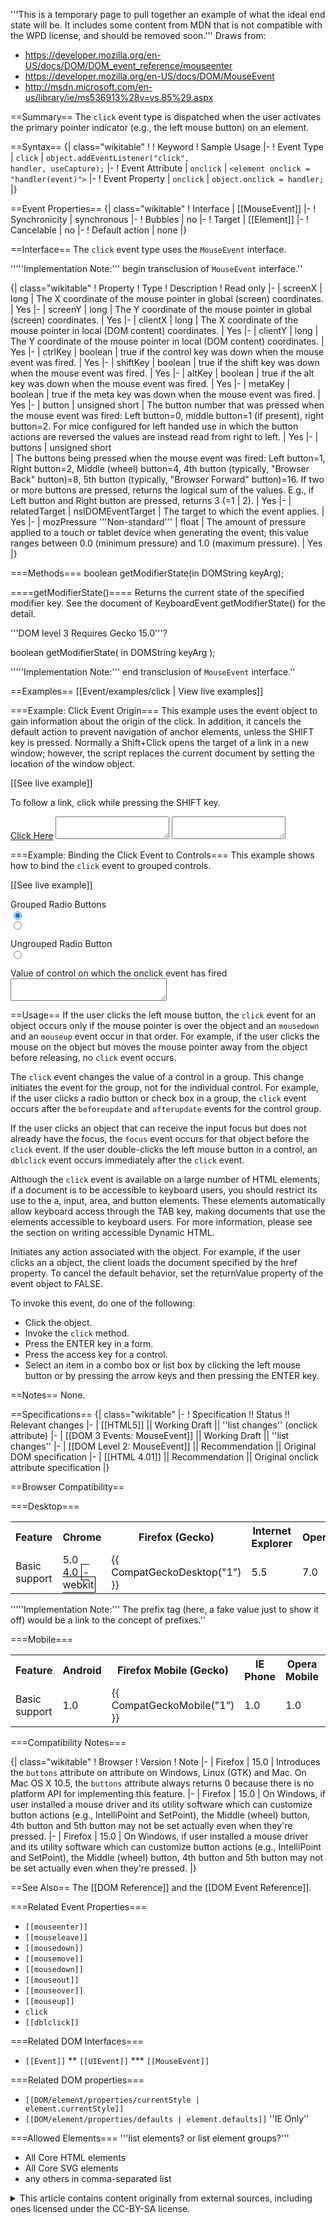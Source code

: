 '''This is a temporary page to pull together an example of what the ideal end state will be. It includes some content from MDN that is not compatible with the WPD license, and should be removed soon.'''
Draws from:
* https://developer.mozilla.org/en-US/docs/DOM/DOM_event_reference/mouseenter
* https://developer.mozilla.org/en-US/docs/DOM/MouseEvent
* http://msdn.microsoft.com/en-us/library/ie/ms536913%28v=vs.85%29.aspx

==Summary==
The <code>click</code> event type is dispatched when the user activates the primary pointer indicator (e.g., the left mouse button) on an element.

==Syntax==
{| class="wikitable"
! 
! Keyword
! Sample Usage
|-
! Event Type
| <code>click</code>
| <code>object.addEventListener("click", handler, useCapture);</code>
|-
! Event Attribute
| <code>onclick</code>
| <code>&lt;element onclick = "handler(event)"&gt;</code>
|-
! Event Property
| <code>onclick</code>
| <code>object.onclick = handler;</code>
|}

==Event Properties==
{| class="wikitable"
! Interface
| [[MouseEvent]]
|-
! Synchronicity
| synchronous
|-
! Bubbles
| no
|-
! Target
| [[Element]]
|-
! Cancelable
| no
|-
! Default action
| none
|}

==Interface==
The <code>click</code> event type uses the <code>MouseEvent</code> interface.

'''''Implementation Note:''' begin transclusion of <code>MouseEvent</code> interface.''

{| class="wikitable"
! Property
! Type
! Description
! Read only
|-
| screenX 
| long
| The X coordinate of the mouse pointer in global (screen) coordinates.
| Yes
|-
| screenY
| long
| The Y coordinate of the mouse pointer in global (screen) coordinates.
| Yes
|-
| clientX
| long
| The X coordinate of the mouse pointer in local (DOM content) coordinates.
| Yes
|-
| clientY
| long
| The Y coordinate of the mouse pointer in local (DOM content) coordinates.
| Yes
|-
| ctrlKey
| boolean
| true if the control key was down when the mouse event was fired.
| Yes
|-
| shiftKey
| boolean
| true if the shift key was down when the mouse event was fired.
| Yes
|-
| altKey
| boolean
| true if the alt key was down when the mouse event was fired.
| Yes
|-
| metaKey
| boolean
| true if the meta key was down when the mouse event was fired.
| Yes
|-
| button
| unsigned short
| The button number that was pressed when the mouse event was fired: Left button=0, middle button=1 (if present), right button=2. For mice configured for left handed use in which the button actions are reversed the values are instead read from right to left.
| Yes
|-
| buttons 
| unsigned short 	
| The buttons being pressed when the mouse event was fired: Left button=1, Right button=2, Middle (wheel) button=4, 4th button (typically, "Browser Back" button)=8, 5th button (typically, "Browser Forward" button)=16. If two or more buttons are pressed, returns the logical sum of the values. E.g., if Left button and Right button are pressed, returns 3 (=1 <nowiki>|</nowiki> 2).
| Yes
|-
| relatedTarget
| nsIDOMEventTarget
| The target to which the event applies.
| Yes
|-
| mozPressure 
  '''Non-standard'''
| float
| The amount of pressure applied to a touch or tablet device when generating the event; this value ranges between 0.0 (minimum pressure) and 1.0 (maximum pressure).
| Yes
|}

===Methods===
 boolean getModifierState(in DOMString keyArg);

====getModifierState()====
Returns the current state of the specified modifier key. See the document of KeyboardEvent.getModifierState() for the detail. 

'''DOM level 3 Requires Gecko 15.0'''?

 boolean getModifierState(
   in DOMString keyArg
 );

'''''Implementation Note:''' end transclusion of <code>MouseEvent</code> interface.''

==Examples==
[[Event/examples/click | View live examples]]

===Example: Click Event Origin===
This example uses the event object to gain information about the origin of the click. In addition, it cancels the default action to prevent navigation of anchor elements, unless the SHIFT key is pressed. Normally a Shift+Click opens the target of a link in a new window; however, the script replaces the current document by setting the location of the window object.

[[See live example]]

<syntaxhighlight>
<script type="text/javascript">
/* This code cancels the event. If the click occurs in an anchor
   and the SHIFT key is down, the document is navigated. */
function clickIt()  
{
    var e = window.event.srcElement
    txtName.value = e.tagName;
    txtType.value = e.type;
    if ((e.tagName == "A") && 
        (window.event.shiftKey)) {
        window.location.href = e.href;
    }
    
    window.event.returnValue = false; 
}
</script>
<body onclick="clickIt()">
<p>To follow a link, click while pressing the SHIFT key.</p>
<a href="about:blank">Click Here</a>
<textarea name="txtName"></textarea> <textarea name="txtType"></textarea>
</body>
</syntaxhighlight>

===Example: Binding the Click Event to Controls===
This example shows how to bind the <code>click</code> event to grouped controls.

[[See live example]]

<syntaxhighlight>
<head>
<script type="text/javascript">
function CookieGroup() 
{
txtOutput.value = window.event.srcElement.value;
}
</script>
</head>
<body>
<!-- Controls are grouped by giving them the same NAME but unique IDs. -->
<p>Grouped Radio Buttons<br>
<input type="radio" 
    name="rdoTest" 
    id="Cookies" 
    value="accept_cookies" 
    checked 
    onclick="CookieGroup()"><br>
<input type="radio" 
    name="rdoTest" 
    id="NoCookies" 
    value="refuse_cookies" 
    onclick="CookieGroup()"><br>
</p>
<p>Ungrouped Radio Button<br>
<input type="radio" 
    name="rdoTest1" 
    value="chocolate-chip_cookies" 
    onclick="CookieGroup()"><br>
</p>
<p>Value of control on which the onclick event has fired<br>
<textarea name="txtOutput" style="width: 250px"></textarea> </p>
</body>
</syntaxhighlight>

==Usage==
If the user clicks the left mouse button, the <code>click</code> event for an object occurs only if the mouse pointer is over the object and an <code>mousedown</code> and an <code>mouseup</code> event occur in that order. For example, if the user clicks the mouse on the object but moves the mouse pointer away from the object before releasing, no <code>click</code> event occurs.

The <code>click</code> event changes the value of a control in a group. This change initiates the event for the group, not for the individual control. For example, if the user clicks a radio button or check box in a group, the <code>click</code> event occurs after the <code>beforeupdate</code> and <code>afterupdate</code> events for the control group.

If the user clicks an object that can receive the input focus but does not already have the focus, the <code>focus</code> event occurs for that object before the <code>click</code> event. If the user double-clicks the left mouse button in a control, an <code>dblclick</code> event occurs immediately after the <code>click</code> event.

Although the <code>click</code> event is available on a large number of HTML elements, if a document is to be accessible to keyboard users, you should restrict its use to the a, input, area, and button elements. These elements automatically allow keyboard access through the TAB key, making documents that use the elements accessible to keyboard users. For more information, please see the section on writing accessible Dynamic HTML.

Initiates any action associated with the object. For example, if the user clicks an a object, the client loads the document specified by the href property. To cancel the default behavior, set the returnValue property of the event object to FALSE.

To invoke this event, do one of the following:

* Click the object.
* Invoke the <code>click</code> method.
* Press the ENTER key in a form.
* Press the access key for a control.
* Select an item in a combo box or list box by clicking the left mouse button or by pressing the arrow keys and then pressing the ENTER key.



==Notes==
None.

==Specifications==
{| class="wikitable"
|-
! Specification !! Status !! Relevant changes
|-
| [[HTML5]] || Working Draft || ''list changes'' (onclick attribute)
|-
| [[DOM 3 Events: MouseEvent]] || Working Draft || ''list changes''
|-
| [[DOM Level 2: MouseEvent]] || Recommendation || Original DOM specification
|-
| [[HTML 4.01]] || Recommendation || Original onclick attribute specification
|}


==Browser Compatibility==

===Desktop===
<div id="compat-desktop">
  <table class="compat-table">
       <tr>
        <th>Feature</th>
        <th>Chrome</th>
        <th>Firefox (Gecko)</th>
        <th>Internet Explorer</th>
        <th>Opera</th>
        <th>Safari</th>
      </tr>
      <tr>
        <td>Basic support</td>
        <td>5.0<br/>4.0 <span style='border:1px solid black; padding:2px'>-webkit</span></td>
        <td>{{ CompatGeckoDesktop("1") }}</td>
        <td>5.5</td>
        <td>7.0</td>
        <td>1.0</td>
      </tr>
  </table>
</div>

'''''Implementation Note:''' The prefix tag (here, a fake value just to show it off) would be a link to the concept of prefixes.''

===Mobile===
<div id="compat-mobile">
  <table class="compat-table">
      <tr>
        <th>Feature</th>
        <th>Android</th>
        <th>Firefox Mobile (Gecko)</th>
        <th>IE Phone</th>
        <th>Opera Mobile</th>
        <th>Safari Mobile</th>
      </tr>
      <tr>
        <td>Basic support</td>
        <td>1.0</td>
        <td>{{ CompatGeckoMobile("1") }}</td>
        <td>1.0</td>
        <td>1.0</td>
        <td>1.0</td>
      </tr>
  </table>
</div>

===Compatibility Notes===

{| class="wikitable"
! Browser
! Version
! Note
|-
| Firefox
| 15.0
| Introduces the <code>buttons</code> attribute on attribute on Windows, Linux (GTK) and Mac. On Mac OS X 10.5, the <code>buttons</code> attribute always returns 0 because there is no platform API for implementing this feature.
|-
| Firefox
| 15.0
| On Windows, if user installed a mouse driver and its utility software which can customize button actions (e.g., IntelliPoint and SetPoint), the Middle (wheel) button, 4th button and 5th button may not be set actually even when they're pressed.
|-
| Firefox
| 15.0
| On Windows, if user installed a mouse driver and its utility software which can customize button actions (e.g., IntelliPoint and SetPoint), the Middle (wheel) button, 4th button and 5th button may not be set actually even when they're pressed.
|}

==See Also==
The [[DOM Reference]] and the [[DOM Event Reference]].

===Related Event Properties===
* <code>[[mouseenter]]</code>
* <code>[[mouseleave]]</code>
* <code>[[mousedown]]</code>
* <code>[[mousemove]]</code>
* <code>[[mousedown]]</code>
* <code>[[mouseout]]</code>
* <code>[[mouseover]]</code>
* <code>[[mouseup]]</code>
* <code>click</code>
* <code>[[dblclick]]</code>

===Related DOM Interfaces===
* <code>[[Event]]</code>
** <code>[[UIEvent]]</code>
*** <code>[[MouseEvent]]</code>

===Related DOM properties===
* <code>[[DOM/element/properties/currentStyle | element.currentStyle]]</code>
* <code>[[DOM/element/properties/defaults | element.defaults]]</code> ''IE Only''

===Allowed Elements===
'''list elements? or list element groups?'''
* All Core HTML elements
* All Core SVG elements
* any others in comma-separated list

<details>
	<summary>This article contains content originally from external sources, including ones licensed under the CC-BY-SA license.</summary>
	<div>
		Portions of this content copyright 2012 Mozilla Contributors. This article contains work licensed under the Creative Commons Attribution-Sharealike License v2.5 or later. The original work is available at Mozilla Developer Network:
<a href="http://developer.mozilla.org/foo" target="_blank">Foo</a>
	</div>
	<div>
		Portions of this content come from Foo.org: <a href="http://foo.org/baz" target="_blank">Baz</a>
	</div>
</details>